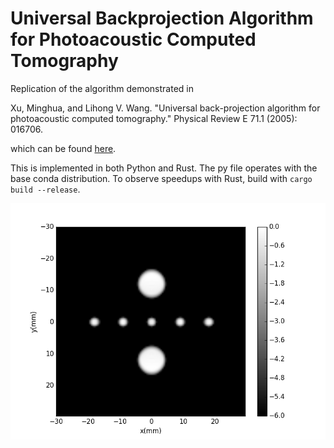 # Universal Backprojection Algorithm for Photoacoustic Computed Tomography
Replication of the algorithm demonstrated in 

Xu, Minghua, and Lihong V. Wang. "Universal back-projection algorithm for photoacoustic computed tomography." Physical Review E 71.1 (2005): 016706.

which can be found [here](https://authors.library.caltech.edu/67913/1/PhysRevE.71.016706.pdf).

This is implemented in both Python and Rust. The py file operates with the base conda distribution. To observe speedups with Rust, build with `cargo build --release`.

![alt text](./figure_1.png)
